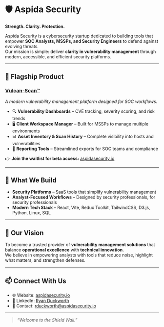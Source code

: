 # 🛡️ Aspida Security

**Strength. Clarity. Protection.**

Aspida Security is a cybersecurity startup dedicated to building tools that empower **SOC Analysts, MSSPs, and Security Engineers** to defend against evolving threats.  
Our mission is simple: deliver **clarity in vulnerability management** through modern, accessible, and efficient security platforms.

---

## 🚀 Flagship Product

### [Vulcan‑Scan™](https://github.com/aspida-security/vulcan-scan)

*A modern vulnerability management platform designed for SOC workflows.*

- 🔍 **Vulnerability Dashboards** – CVE tracking, severity scoring, and risk trends  
- 🖥️ **Client Workspace Manager** – Built for MSSPs to manage multiple environments  
- 📊 **Asset Inventory & Scan History** – Complete visibility into hosts and vulnerabilities  
- 📝 **Reporting Tools** – Streamlined exports for SOC teams and compliance  

👉 **Join the waitlist for beta access:** [aspidasecurity.io](https://aspidasecurity.io)

---

## 🧰 What We Build

- **Security Platforms** – SaaS tools that simplify vulnerability management  
- **Analyst‑Focused Workflows** – Designed by security professionals, for security professionals  
- **Modern Tech Stack** – React, Vite, Redux Toolkit, TailwindCSS, D3.js, Python, Linux, SQL  

---

## 🎯 Our Vision

To become a trusted provider of **vulnerability management solutions** that balance **operational excellence** with **technical innovation**.  
We believe in empowering analysts with tools that reduce noise, highlight what matters, and strengthen defenses.

---

## 📫 Connect With Us

- 🌐 Website: [aspidasecurity.io](https://aspidasecurity.io)  
- 💼 LinkedIn: [Ryan Duckworth](https://www.linkedin.com/in/ryan-duckworth833)  
- 📧 Contact: rduckworth@aspidasecurity.io  

---

> *“Welcome to the Shield Wall.”*  
